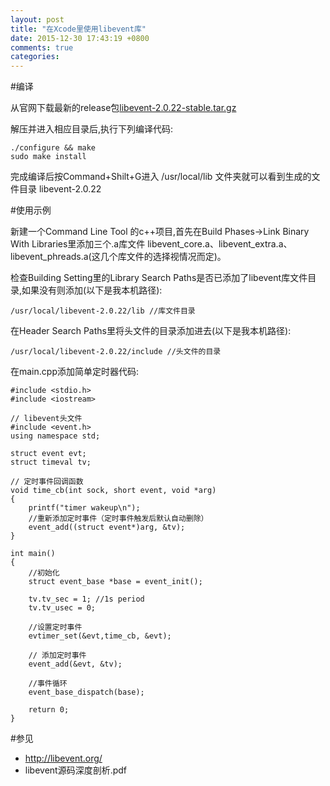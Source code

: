```yaml
---
layout: post
title: "在Xcode里使用libevent库"
date: 2015-12-30 17:43:19 +0800
comments: true
categories: 
---
```


#编译

从官网下载最新的release包[libevent-2.0.22-stable.tar.gz](http://libevent.org/)

解压并进入相应目录后,执行下列编译代码:

	./configure && make  
	sudo make install
	
完成编译后按Command+Shilt+G进入 /usr/local/lib 文件夹就可以看到生成的文件目录 libevent-2.0.22 

#使用示例

新建一个Command Line Tool 的c++项目,首先在Build Phases->Link Binary With Libraries里添加三个.a库文件 libevent_core.a、libevent_extra.a、libevent_phreads.a(这几个库文件的选择视情况而定)。

检查Building Setting里的Library Search Paths是否已添加了libevent库文件目录,如果没有则添加(以下是我本机路径): 

	/usr/local/libevent-2.0.22/lib //库文件目录
	
在Header Search Paths里将头文件的目录添加进去(以下是我本机路径): 

	/usr/local/libevent-2.0.22/include //头文件的目录

在main.cpp添加简单定时器代码:
	
	#include <stdio.h>
	#include <iostream>
	
	// libevent头文件
	#include <event.h>
	using namespace std;
		
	struct event evt;
	struct timeval tv;
		
	// 定时事件回调函数
	void time_cb(int sock, short event, void *arg)
	{
		printf("timer wakeup\n");
		//重新添加定时事件（定时事件触发后默认自动删除）
		event_add((struct event*)arg, &tv);
	}
	
	int main()
	{
		//初始化
		struct event_base *base = event_init();
		
		tv.tv_sec = 1; //1s period
		tv.tv_usec = 0;
		
		//设置定时事件
		evtimer_set(&evt,time_cb, &evt);
		
		// 添加定时事件
		event_add(&evt, &tv);
		
		//事件循环
		event_base_dispatch(base);
		
		return 0;
	}


#参见
- <http://libevent.org/>
- libevent源码深度剖析.pdf